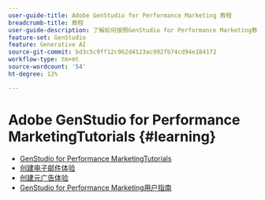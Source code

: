 ```yaml
---
user-guide-title: Adobe GenStudio for Performance Marketing 教程
breadcrumb-title: 教程
user-guide-description: 了解如何按照GenStudio for Performance Marketing教程完成端到端流程，例如创建电子邮件体验。
feature-set: GenStudio
feature: Generative AI
source-git-commit: bd3c5c9ff12c962d4123ac992fb74cd94e184172
workflow-type: tm+mt
source-wordcount: '54'
ht-degree: 12%

---
```



# Adobe GenStudio for Performance MarketingTutorials {#learning}

+ [GenStudio for Performance MarketingTutorials](tutorials.md)
+ [创建电子邮件体验](create-email-experience.md)
+ [创建元广告体验](create-meta-ad.md)
+ [GenStudio for Performance Marketing用户指南](https://experienceleague.adobe.com/docs/genstudio/user-guide/home.html?lang=zh-Hans)
